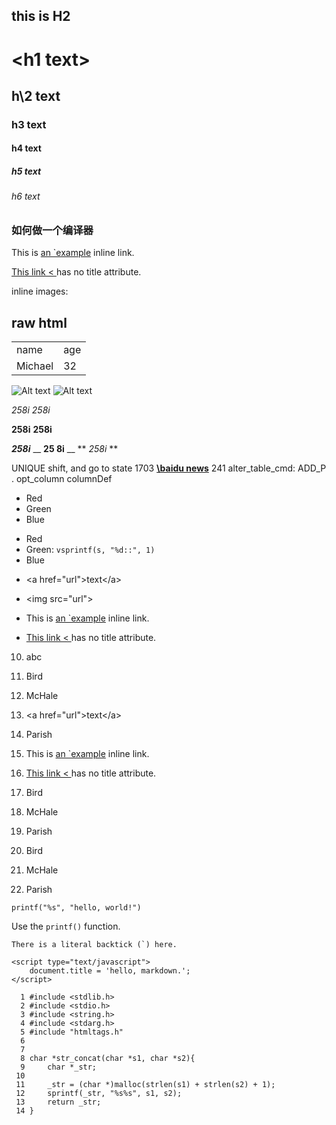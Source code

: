 this is H2
----------

# \<h1 text\>
## h\2 text
### h3 text
#### h4 text
##### h5 text
###### h6 text

### 如何做一个编译器

This is [an \`example](http://example.com/ "Title") inline link.

[This link \< ](http://example.net/) has no title attribute.

inline images:

## raw html
<table>
<tr>
<td>name</td>
<td>age</td>
</tr>
<tr>
<td>Michael</td>
<td>32</td>
</tr>
</table>

![Alt text](/path/to/img.jpg)
![Alt text](/path/to/img.jpg "Optional title")

*258i*
_258i_


**258i**
__258i__


_**258i**_
__ **25 8i** __
** _258i_ **



UNIQUE      shift, and go to state 1703 **[\\baidu news](http://m.baidu.com)** 241 alter_table_cmd: ADD_P . opt_column columnDef


*   Red
*   Green
*   Blue


+   Red
+   Green: `vsprintf(s, "%d::", 1)`
+   Blue



* <a href="url"\>text</a\>
* <img src="url"\>


* This is [an \`example](http://example.com/ "Title") inline link.
* [This link \< ](http://example.net/) has no title attribute.

10. abc
1.  Bird
2.  McHale
4. <a href="url"\>text</a\>
3.  Parish

1. This is [an \`example](http://example.com/ "Title") inline link.
2. [This link \< ](http://example.net/) has no title attribute.

1.  Bird
1.  McHale
1.  Parish


3. Bird
1. McHale
8. Parish

`printf("%s", "hello, world!")`

Use the `printf()` function.


``There is a literal backtick (`) here.``

<script type="text/javascript">
    document.title = 'hello, markdown.';
</script>

    <script type="text/javascript">
        document.title = 'hello, markdown.';
    </script>

      1 #include <stdlib.h>                      
      2 #include <stdio.h>                       
      3 #include <string.h>                      
      4 #include <stdarg.h>
      5 #include "htmltags.h" 
      6 
      7 
      8 char *str_concat(char *s1, char *s2){    
      9     char *_str;                          
     10 
     11     _str = (char *)malloc(strlen(s1) + strlen(s2) + 1);     
     12     sprintf(_str, "%s%s", s1, s2);       
     13     return _str;                         
     14 }


